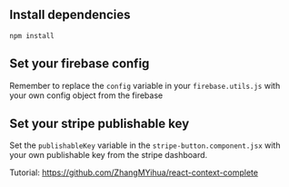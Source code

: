 
## Install dependencies

`npm install` 

## Set your firebase config

Remember to replace the `config` variable in your `firebase.utils.js` with your own config object from the firebase

## Set your stripe publishable key 

Set the `publishableKey` variable in the `stripe-button.component.jsx` with your own publishable key from the stripe dashboard.

Tutorial: https://github.com/ZhangMYihua/react-context-complete